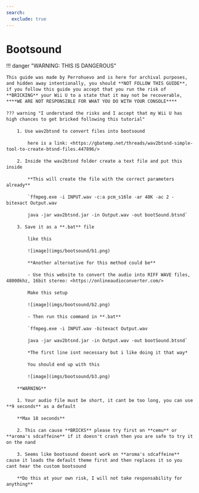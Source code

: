 ```yaml
---
search:
  exclude: true
---
```


# Bootsound

!!! danger "WARNING: THIS IS DANGEROUS"

    This guide was made by Perrohuevo and is here for archival purposes, and hidden away intentionally, you should **NOT FOLLOW THIS GUIDE**, if you follow this guide you accept that you run the risk of **BRICKING** your Wii U to a state that it may not be recoverable, ****WE ARE NOT RESPONSIBLE FOR WHAT YOU DO WITH YOUR CONSOLE****

    ??? warning "I understand the risks and I accept that my Wii U has high chances to get bricked following this tutorial"

        1. Use wav2btsnd to convert files into bootsound

            here is a link: <https://gbatemp.net/threads/wav2btsnd-simple-tool-to-create-btsnd-files.447896/>

        2. Inside the wav2btsnd folder create a text file and put this inside

            **This will create the file with the correct parameters already**

            `ffmpeg.exe -i INPUT.wav -c:a pcm_s16le -ar 48K -ac 2 -bitexact Output.wav

            java -jar wav2btsnd.jar -in Output.wav -out bootSound.btsnd`

        3. Save it as a **.bat** file

            like this

            ![image](imgs/bootsound/b1.png)

            **Another alternative for this method could be**

            - Use this website to convert the audio into RIFF WAVE files, 48000khz, 16bit stereo: <https://onlineaudioconverter.com/>

            Make this setup

            ![image](imgs/bootsound/b2.png)

            - Then run this command in **.bat**

            `ffmpeg.exe -i INPUT.wav -bitexact Output.wav

            java -jar wav2btsnd.jar -in Output.wav -out bootSound.btsnd`

            *The first line isnt necessary but i like doing it that way*

            You should end up with this

            ![image](imgs/bootsound/b3.png)

        **WARNING**

        1. Your audio file must be short, it cant be too long, you can use **9 seconds** as a default

        **Max 18 seconds**

        2. This can cause **BRICKS** please try first on **cemu** or **aroma's sdcaffeine** if it doesn't crash then you are safe to try it on the nand

        3. Seems like bootsound doesnt work on **aroma's sdcaffeine** cause it loads the default theme first and then replaces it so you cant hear the custom bootsound

        **Do this at your own risk, I will not take responsability for anything**